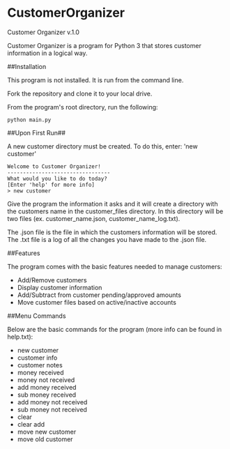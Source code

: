 # CustomerOrganizer

Customer Organizer v.1.0

Customer Organizer is a program for Python 3 that stores customer information in a logical way.

##Installation

This program is not installed. It is run from the command line.

Fork the repository and clone it to your local drive.

From the program's root directory, run the following:

`python main.py`

##Upon First Run##

A new customer directory must be created. To do this, enter: 'new customer'

```
Welcome to Customer Organizer!
---------------------------------
What would you like to do today?
[Enter 'help' for more info]
> new customer
```

Give the program the information it asks and it will create a directory with the
customers name in the customer_files directory. In this directory will be two files
(ex. customer_name.json, customer_name_log.txt).

The .json file is the file in which the customers information will be stored.
The .txt file is a log of all the changes you have made to the .json file.

##Features

The program comes with the basic features needed to manage customers:

+ Add/Remove customers
+ Display customer information
+ Add/Subtract from customer pending/approved amounts
+ Move customer files based on active/inactive accounts

##Menu Commands

Below are the basic commands for the program (more info can be found in help.txt):

+ new customer
+ customer info
+ customer notes
+ money received
+ money not received
+ add money received
+ sub money received
+ add money not received
+ sub money not received
+ clear
+ clear add
+ move new customer
+ move old customer
